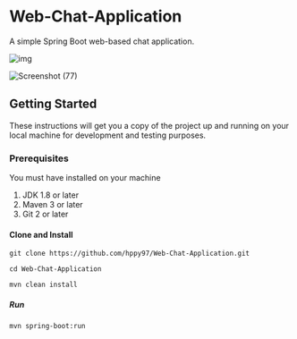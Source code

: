 # Web-Chat-Application
A simple Spring Boot web-based chat application.

![img](https://user-images.githubusercontent.com/41753714/103130396-8beb8580-46c2-11eb-9ac5-d27c099cc92a.png)

![Screenshot (77)](https://user-images.githubusercontent.com/41753714/103130413-a160af80-46c2-11eb-95a6-57c7b7f356e0.png)


## Getting Started
These instructions will get you a copy of the project up and running on your local machine for development and testing purposes.

### Prerequisites
You must have installed on your machine

1. JDK 1.8 or later
2. Maven 3 or later
3. Git 2 or later

#### Clone and Install
```
git clone https://github.com/hppy97/Web-Chat-Application.git

cd Web-Chat-Application

mvn clean install
```

##### Run
```
mvn spring-boot:run
```
